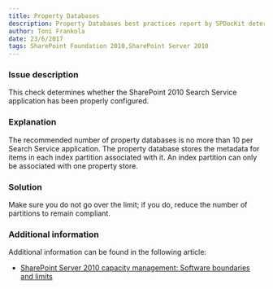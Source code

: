 ```yaml
---
title: Property Databases
description: Property Databases best practices report by SPDocKit determines whether the SharePoint 2010 Search Service application has been properly configured.
author: Toni Frankola
date: 23/6/2017
tags: SharePoint Foundation 2010,SharePoint Server 2010
---
```

### Issue description
This check determines whether the SharePoint 2010 Search Service application has been properly configured.
### Explanation
The recommended number of property databases is no more than 10 per Search Service application. The property database stores the metadata for items in each index partition associated with it. An index partition can only be associated with one property store.
### Solution
Make sure you do not go over the limit; if you do, reduce the number of partitions to remain compliant.
### Additional information 
Additional information can be found in the following article:

* <a href="https://technet.microsoft.com/en-us/library/cc262787(v=office.14).aspx">SharePoint Server 2010 capacity management: Software boundaries and limits</a> 